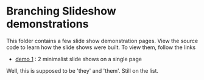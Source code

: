 # Branching Slideshow demonstrations

This folder contains a few slide show demonstration pages.  View the source code to learn how the slide shows were built.  To view them, follow the links

* [demo 1](demo1.html) : 2 minimalist slide shows on a single page

Well, this is supposed to be 'they' and 'them'.  Still on the list.

